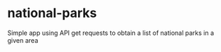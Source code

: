 # national-parks
Simple app using API get requests to obtain a list of national parks in a given area
